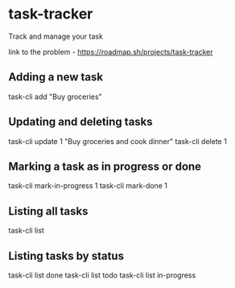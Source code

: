 # task-tracker
Track and manage your task

link to the problem - https://roadmap.sh/projects/task-tracker

## Adding a new task
task-cli add "Buy groceries"

## Updating and deleting tasks
task-cli update 1 "Buy groceries and cook dinner"
task-cli delete 1

## Marking a task as in progress or done
task-cli mark-in-progress 1
task-cli mark-done 1

## Listing all tasks
task-cli list

## Listing tasks by status
task-cli list done
task-cli list todo
task-cli list in-progress

